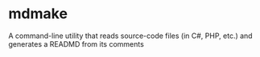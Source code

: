 # mdmake
A command-line utility that reads source-code files (in C#, PHP, etc.) and generates a READMD from its comments
